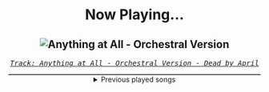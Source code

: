 <div align="center"> 
<h1>Now Playing...</h1>

![Anything at All - Orchestral Version](https://i.scdn.co/image/ab67616d00001e023713f14af8b179498a5b1f9b)
--
_<samp><a href="https://open.spotify.com/track/2J4SY3RRYoqQZJbOFU9RIy">Track: Anything at All - Orchestral Version - Dead by April</a></samp>_

<div style="border: 1px #4B5054 solid"></div>
<details>
  <summary>
    Previous played songs
  </summary>
  <table>
    <thead>
      <tr>
        <th>
          Artist
        </th>
        <th>
          Song
        </th>
        <th>
          Link
        </th>
      </tr>
    </thead>
    <tbody>
      <tr><td>Dead by April</td><td>Anything at All - Orchestral Version</td><td><a href="https://open.spotify.com/track/2J4SY3RRYoqQZJbOFU9RIy">https://open.spotify.com/track/2J4SY3RRYoqQZJbOFU9RIy</a></td></tr><tr><td>Fit For A King</td><td>Skin & Bones</td><td><a href="https://open.spotify.com/track/2SGOG0aRMXdfFLsMia2VYj">https://open.spotify.com/track/2SGOG0aRMXdfFLsMia2VYj</a></td></tr><tr><td>The Plot In You</td><td>Too Far Gone</td><td><a href="https://open.spotify.com/track/00Z2fJODQOFZHIO93mJBBV">https://open.spotify.com/track/00Z2fJODQOFZHIO93mJBBV</a></td></tr><tr><td>The Plot In You</td><td>FEEL NOTHING</td><td><a href="https://open.spotify.com/track/4xDwCYhobDehSBGUmd5H6Y">https://open.spotify.com/track/4xDwCYhobDehSBGUmd5H6Y</a></td></tr><tr><td>The Plot In You</td><td>FEEL NOTHING - RESET</td><td><a href="https://open.spotify.com/track/54otdw8MmYNz2ewGHzmaTP">https://open.spotify.com/track/54otdw8MmYNz2ewGHzmaTP</a></td></tr><tr><td>Issues</td><td>Rain</td><td><a href="https://open.spotify.com/track/7EM8LZ7Q5RfZVq1jo7PyWa">https://open.spotify.com/track/7EM8LZ7Q5RfZVq1jo7PyWa</a></td></tr><tr><td>Issues</td><td>Princeton Ave</td><td><a href="https://open.spotify.com/track/44rcN1LDsM6gv4rHG39eKJ">https://open.spotify.com/track/44rcN1LDsM6gv4rHG39eKJ</a></td></tr><tr><td>Issues</td><td>Find Forever</td><td><a href="https://open.spotify.com/track/2d2Dh8wBa2DwWERZVb4KS8">https://open.spotify.com/track/2d2Dh8wBa2DwWERZVb4KS8</a></td></tr><tr><td>Issues</td><td>COMA</td><td><a href="https://open.spotify.com/track/0KwDImJ4t4ubJtKzErx916">https://open.spotify.com/track/0KwDImJ4t4ubJtKzErx916</a></td></tr><tr><td>Too Close To Touch</td><td>Complain</td><td><a href="https://open.spotify.com/track/7iWl02TzT4srI1psS3VfZ0">https://open.spotify.com/track/7iWl02TzT4srI1psS3VfZ0</a></td></tr><tr><td>Too Close To Touch</td><td>(we are all) Criminals</td><td><a href="https://open.spotify.com/track/6cyIeYE7p5EcYr5wTGXxrM">https://open.spotify.com/track/6cyIeYE7p5EcYr5wTGXxrM</a></td></tr><tr><td>Too Close To Touch</td><td>Pick Me Up</td><td><a href="https://open.spotify.com/track/0u6WZr90OXffdCGY6xer1r">https://open.spotify.com/track/0u6WZr90OXffdCGY6xer1r</a></td></tr><tr><td>Too Close To Touch</td><td>Complain</td><td><a href="https://open.spotify.com/track/7iWl02TzT4srI1psS3VfZ0">https://open.spotify.com/track/7iWl02TzT4srI1psS3VfZ0</a></td></tr><tr><td>Too Close To Touch</td><td>(we are all) Criminals</td><td><a href="https://open.spotify.com/track/6cyIeYE7p5EcYr5wTGXxrM">https://open.spotify.com/track/6cyIeYE7p5EcYr5wTGXxrM</a></td></tr><tr><td>Too Close To Touch</td><td>Pick Me Up</td><td><a href="https://open.spotify.com/track/0u6WZr90OXffdCGY6xer1r">https://open.spotify.com/track/0u6WZr90OXffdCGY6xer1r</a></td></tr><tr><td>Too Close To Touch</td><td>Complain</td><td><a href="https://open.spotify.com/track/7iWl02TzT4srI1psS3VfZ0">https://open.spotify.com/track/7iWl02TzT4srI1psS3VfZ0</a></td></tr><tr><td>Too Close To Touch</td><td>(we are all) Criminals</td><td><a href="https://open.spotify.com/track/6cyIeYE7p5EcYr5wTGXxrM">https://open.spotify.com/track/6cyIeYE7p5EcYr5wTGXxrM</a></td></tr><tr><td>Too Close To Touch</td><td>Pick Me Up</td><td><a href="https://open.spotify.com/track/0u6WZr90OXffdCGY6xer1r">https://open.spotify.com/track/0u6WZr90OXffdCGY6xer1r</a></td></tr><tr><td>Too Close To Touch</td><td>Sympathy</td><td><a href="https://open.spotify.com/track/1s4Nc5XFspnFHEHLv92gak">https://open.spotify.com/track/1s4Nc5XFspnFHEHLv92gak</a></td></tr><tr><td>Loveless</td><td>happier than ever</td><td><a href="https://open.spotify.com/track/4Mojr5CSSZnupTOaPHkal4">https://open.spotify.com/track/4Mojr5CSSZnupTOaPHkal4</a></td></tr>
    </tbody>
  </table>
</details>

</div>
